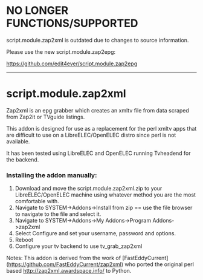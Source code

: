 # NO LONGER FUNCTIONS/SUPPORTED
script.module.zap2xml is outdated due to changes to source information.

Please use the new script.module.zap2epg:

https://github.com/edit4ever/script.module.zap2epg


---


# script.module.zap2xml

Zap2xml is an epg grabber which creates an xmltv file from data scraped from Zap2it or TVguide listings.

This addon is designed for use as a replacement for the perl xmltv apps that are difficult to use on a LibreELEC/OpenELEC distro since perl is not available.

It has been tested using LibreELEC and OpenELEC running Tvheadend for the backend.


### Installing the addon manually:

1. Download and move the script.module.zap2xml.zip to your LibreELEC/OpenELEC machine using whatever method you are the most comfortable with.
2. Navigate to SYSTEM->Addons->Install from zip
    == use the file browser to navigate to the file and select it.
3. Navigate to SYSTEM->Addons->My Addons->Program Addons->zap2xml
4. Select Configure and set your username, password and options.
5. Reboot
6. Configure your tv backend to use tv_grab_zap2xml

Notes:
This addon is derived from the work of [FastEddyCurrent] (https://github.com/FastEddyCurrent/zap2xml) who ported the original perl based http://zap2xml.awardspace.info/ to Python.

